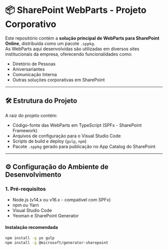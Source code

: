 # 📦 SharePoint WebParts - Projeto Corporativo

Este repositório contém a **solução principal de WebParts para SharePoint Online**, distribuída como um pacote `.sppkg`.  
As WebParts aqui desenvolvidas são utilizadas em diversos sites institucionais da empresa, oferecendo funcionalidades como:

- Diretório de Pessoas
- Aniversariantes
- Comunicação Interna
- Outras soluções corporativas em SharePoint

---

## 🛠️ Estrutura do Projeto

A raiz do projeto contém:

- Código-fonte das WebParts em TypeScript (SPFx - SharePoint Framework)
- Arquivos de configuração para o Visual Studio Code
- Scripts de build e deploy (`gulp`, `npm`)
- Pacote `.sppkg` gerado para publicação no App Catalog do SharePoint

---

## ⚙️ Configuração do Ambiente de Desenvolvimento

### 1. Pré-requisitos

- Node.js (v14.x ou v16.x - compatível com SPFx)
- npm ou Yarn
- Visual Studio Code
- Yeoman e SharePoint Generator

#### Instalação recomendada

```bash
npm install -g yo gulp
npm install -g @microsoft/generator-sharepoint
